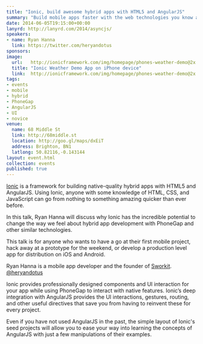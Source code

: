 ```yaml
---
title: "Ionic, build awesome hybrid apps with HTML5 and AngularJS"
summary: "Build mobile apps faster with the web technologies you know and love."
date: 2014-06-05T19:15:00+00:00
lanyrd: http://lanyrd.com/2014/asyncjs/
speakers:
- name: Ryan Hanna
  link: https://twitter.com/heryandotus
sponsors:
image:
  url:   http://ionicframework.com/img/homepage/phones-weather-demo@2x.png
  title: "Ionic Weather Demo App on iPhone device"
  link:  http://ionicframework.com/img/homepage/phones-weather-demo@2x.png
tags:
- events
- mobile
- hybrid
- PhoneGap
- AngularJS
- UI
- novice
venue:
  name: 68 Middle St
  link: http://68middle.st
  location: http://goo.gl/maps/dxEiT
  address: Brighton, BN1
  latlong: 50.82116,-0.143144
layout: event.html
collection: events
published: true
---
```


[Ionic](http://ionicframework.com) is a framework for building native-quality hybrid apps with HTML5 and AngularJS. Using Ionic, anyone with some knowledge of HTML, CSS, and JavaScript can go from nothing to something amazing quicker than ever before.

In this talk, Ryan Hanna will discuss why Ionic has the incredible potential to change the way we feel about hybrid app development with PhoneGap and other similar technologies.

This talk is for anyone who wants to have a go at their first mobile project, hack away at a prototype for the weekend, or develop a production level app for distribution on iOS and Android.

Ryan Hanna is a mobile app developer and the founder of [Sworkit](http://sworkit.com). [@heryandotus](http://twitter.com/heryandotus)

Ionic provides professionally designed components and UI interaction for your app while using PhoneGap to interact with native features. Ionic’s deep integration with AngularJS provides the UI interactions, gestures, routing, and other useful directives that save you from having to reinvent these for every project.

Even if you have not used AngularJS in the past, the simple layout of Ionic's seed projects will allow you to ease your way into learning the concepts of AngularJS with just a few manipulations of their examples.
